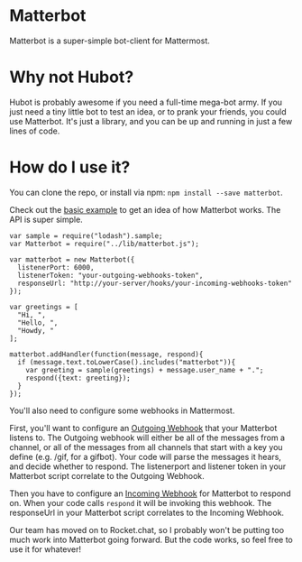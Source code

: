 # Matterbot

Matterbot is a super-simple bot-client for Mattermost.

# Why not Hubot?

Hubot is probably awesome if you need a full-time mega-bot army. If you just need a tiny little bot to test an idea, or to prank your friends, you could use Matterbot. It's just a library, and you can be up and running in just a few lines of code.

# How do I use it?

You can clone the repo, or install via npm: `npm install --save matterbot`.

Check out the [basic example](matterbot/examples/basic.js) to get an idea of how Matterbot works. The API is super simple.

```
var sample = require("lodash").sample;
var Matterbot = require("../lib/matterbot.js");

var matterbot = new Matterbot({
  listenerPort: 6000,
  listenerToken: "your-outgoing-webhooks-token",
  responseUrl: "http://your-server/hooks/your-incoming-webhooks-token"
});

var greetings = [
  "Hi, ",
  "Hello, ",
  "Howdy, "
];

matterbot.addHandler(function(message, respond){
  if (message.text.toLowerCase().includes("matterbot")){
    var greeting = sample(greetings) + message.user_name + ".";
    respond({text: greeting});
  }
});
```

You'll also need to configure some webhooks in Mattermost.

First, you'll want to configure an [Outgoing Webhook](http://docs.mattermost.com/developer/webhooks-outgoing.html) that your Matterbot listens to. The Outgoing webhook will either be all of the messages from a channel, or all of the messages from all channels that start with a key you define (e.g. /gif, for a gifbot). Your code will parse the messages it hears, and decide whether to respond. The listenerport and listener token in your Matterbot script correlate to the Outgoing Webhook.

Then you have to configure an [Incoming Webhook](http://docs.mattermost.com/developer/webhooks-incoming.html) for Matterbot to respond on. When your code calls `respond` it will be invoking this webhook. The responseUrl in your Matterbot script correlates to the Incoming Webhook.

Our team has moved on to Rocket.chat, so I probably won't be putting too much work into Matterbot going forward. But the code works, so feel free to use it for whatever!
